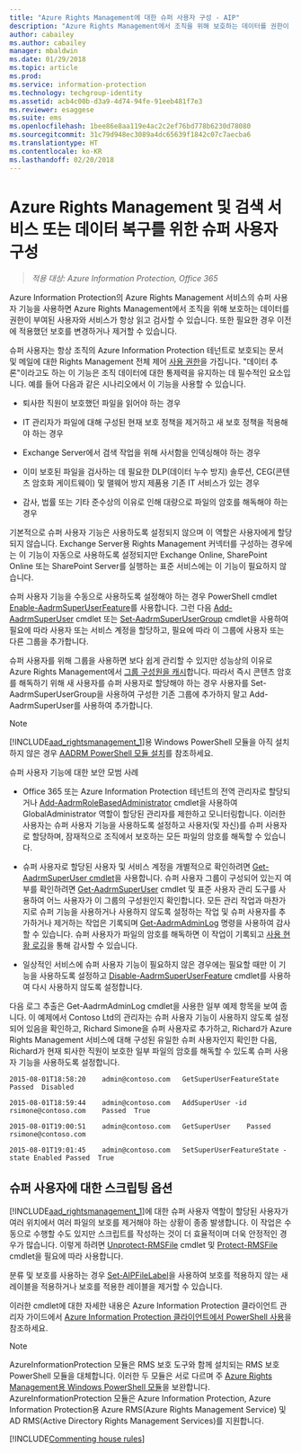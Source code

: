 ```yaml
---
title: "Azure Rights Management에 대한 슈퍼 사용자 구성 - AIP"
description: "Azure Rights Management에서 조직을 위해 보호하는 데이터를 권한이 있는 사용자와 서비스가 항상 읽고 검사할 수 있도록 하는 Azure Information Protection의 Azure Rights Management 서비스의 슈퍼 사용자 기능 및 이 기능을 구현하는 방법을 설명합니다. ‘데이터 추론’이라고도 하는 이 기능은 조직 데이터에 대한 통제력을 유지하는 데 필수적인 요소입니다."
author: cabailey
ms.author: cabailey
manager: mbaldwin
ms.date: 01/29/2018
ms.topic: article
ms.prod: 
ms.service: information-protection
ms.technology: techgroup-identity
ms.assetid: acb4c00b-d3a9-4d74-94fe-91eeb481f7e3
ms.reviewer: esaggese
ms.suite: ems
ms.openlocfilehash: 1bee86e8aa119e4ac2c2ef76bd778b6230d78080
ms.sourcegitcommit: 31c79d948ec3089a4dc65639f1842c07c7aecba6
ms.translationtype: HT
ms.contentlocale: ko-KR
ms.lasthandoff: 02/20/2018
---
```

# <a name="configuring-super-users-for-azure-rights-management-and-discovery-services-or-data-recovery"></a>Azure Rights Management 및 검색 서비스 또는 데이터 복구를 위한 슈퍼 사용자 구성

>*적용 대상: Azure Information Protection, Office 365*

Azure Information Protection의 Azure Rights Management 서비스의 슈퍼 사용자 기능을 사용하면 Azure Rights Management에서 조직을 위해 보호하는 데이터를 권한이 부여된 사용자와 서비스가 항상 읽고 검사할 수 있습니다. 또한 필요한 경우 이전에 적용했던 보호를 변경하거나 제거할 수 있습니다. 

슈퍼 사용자는 항상 조직의 Azure Information Protection 테넌트로 보호되는 문서 및 메일에 대한 Rights Management 전체 제어 [사용 권한](configure-usage-rights.md)을 가집니다. "데이터 추론"이라고도 하는 이 기능은 조직 데이터에 대한 통제력을 유지하는 데 필수적인 요소입니다. 예를 들어 다음과 같은 시나리오에서 이 기능을 사용할 수 있습니다.

- 퇴사한 직원이 보호했던 파일을 읽어야 하는 경우

- IT 관리자가 파일에 대해 구성된 현재 보호 정책을 제거하고 새 보호 정책을 적용해야 하는 경우

- Exchange Server에서 검색 작업을 위해 사서함을 인덱싱해야 하는 경우

- 이미 보호된 파일을 검사하는 데 필요한 DLP(데이터 누수 방지) 솔루션, CEG(콘텐츠 암호화 게이트웨이) 및 맬웨어 방지 제품용 기존 IT 서비스가 있는 경우

- 감사, 법률 또는 기타 준수상의 이유로 인해 대량으로 파일의 암호를 해독해야 하는 경우

기본적으로 슈퍼 사용자 기능은 사용하도록 설정되지 않으며 이 역할은 사용자에게 할당되지 않습니다. Exchange Server용 Rights Management 커넥터를 구성하는 경우에는 이 기능이 자동으로 사용하도록 설정되지만 Exchange Online, SharePoint Online 또는 SharePoint Server를 실행하는 표준 서비스에는 이 기능이 필요하지 않습니다.

슈퍼 사용자 기능을 수동으로 사용하도록 설정해야 하는 경우 PowerShell cmdlet [Enable-AadrmSuperUserFeature](/powershell/aadrm/vlatest/enable-aadrmsuperuserfeature)를 사용합니다. 그런 다음 [Add-AadrmSuperUser](/powershell/aadrm/vlatest/add-aadrmsuperuser) cmdlet 또는 [Set-AadrmSuperUserGroup](/powershell/aadrm/vlatest/set-aadrmsuperusergroup) cmdlet을 사용하여 필요에 따라 사용자 또는 서비스 계정을 할당하고, 필요에 따라 이 그룹에 사용자 또는 다른 그룹을 추가합니다. 

슈퍼 사용자를 위해 그룹을 사용하면 보다 쉽게 관리할 수 있지만 성능상의 이유로 Azure Rights Management에서 [그룹 구성원을 캐시](../plan-design/prepare.md#group-membership-caching-by-azure-information-protection)합니다. 따라서 즉시 콘텐츠 암호를 해독하기 위해 새 사용자를 슈퍼 사용자로 할당해야 하는 경우 사용자를 Set-AadrmSuperUserGroup을 사용하여 구성한 기존 그룹에 추가하지 말고 Add-AadrmSuperUser를 사용하여 추가합니다.

> [!NOTE]
> [!INCLUDE[aad_rightsmanagement_1](../includes/aad_rightsmanagement_1_md.md)]용 Windows PowerShell 모듈을 아직 설치하지 않은 경우 [AADRM PowerShell 모듈 설치](install-powershell.md)를 참조하세요.

슈퍼 사용자 기능에 대한 보안 모범 사례

- Office 365 또는 Azure Information Protection 테넌트의 전역 관리자로 할당되거나 [Add-AadrmRoleBasedAdministrator](/powershell/module/aadrm/add-aadrmrolebasedadministrator) cmdlet을 사용하여 GlobalAdministrator 역할이 할당된 관리자를 제한하고 모니터링합니다. 이러한 사용자는 슈퍼 사용자 기능을 사용하도록 설정하고 사용자(및 자신)를 슈퍼 사용자로 할당하며, 잠재적으로 조직에서 보호하는 모든 파일의 암호를 해독할 수 있습니다.

- 슈퍼 사용자로 할당된 사용자 및 서비스 계정을 개별적으로 확인하려면 [Get-AadrmSuperUser cmdlet](/powershell/module/aadrm/get-aadrmsuperuser)을 사용합니다. 슈퍼 사용자 그룹이 구성되어 있는지 여부를 확인하려면 [Get-AadrmSuperUser](/powershell/module/aadrm/get-aadrmsuperusergroup) cmdlet 및 표준 사용자 관리 도구를 사용하여 어느 사용자가 이 그룹의 구성원인지 확인합니다. 모든 관리 작업과 마찬가지로 슈퍼 기능을 사용하거나 사용하지 않도록 설정하는 작업 및 슈퍼 사용자를 추가하거나 제거하는 작업은 기록되며 [Get-AadrmAdminLog](/powershell/module/aadrm/get-aadrmadminlog) 명령을 사용하여 감사할 수 있습니다. 슈퍼 사용자가 파일의 암호를 해독하면 이 작업이 기록되고 [사용 현황 로깅](log-analyze-usage.md)을 통해 감사할 수 있습니다.

- 일상적인 서비스에 슈퍼 사용자 기능이 필요하지 않은 경우에는 필요할 때만 이 기능을 사용하도록 설정하고 [Disable-AadrmSuperUserFeature](/powershell/module/aadrm/disable-aadrmsuperuserfeature) cmdlet를 사용하여 다시 사용하지 않도록 설정합니다.

다음 로그 추출은 Get-AadrmAdminLog cmdlet을 사용한 일부 예제 항목을 보여 줍니다. 이 예제에서 Contoso Ltd의 관리자는 슈퍼 사용자 기능이 사용하지 않도록 설정되어 있음을 확인하고, Richard Simone을 슈퍼 사용자로 추가하고, Richard가 Azure Rights Management 서비스에 대해 구성된 유일한 슈퍼 사용자인지 확인한 다음, Richard가 현재 퇴사한 직원이 보호한 일부 파일의 암호를 해독할 수 있도록 슈퍼 사용자 기능을 사용하도록 설정합니다.

`2015-08-01T18:58:20    admin@contoso.com   GetSuperUserFeatureState    Passed  Disabled`

`2015-08-01T18:59:44    admin@contoso.com   AddSuperUser -id rsimone@contoso.com    Passed  True`

`2015-08-01T19:00:51    admin@contoso.com   GetSuperUser    Passed  rsimone@contoso.com`

`2015-08-01T19:01:45    admin@contoso.com   SetSuperUserFeatureState -state Enabled Passed  True`

## <a name="scripting-options-for-super-users"></a>슈퍼 사용자에 대한 스크립팅 옵션
[!INCLUDE[aad_rightsmanagement_1](../includes/aad_rightsmanagement_1_md.md)]에 대한 슈퍼 사용자 역할이 할당된 사용자가 여러 위치에서 여러 파일의 보호를 제거해야 하는 상황이 종종 발생합니다. 이 작업은 수동으로 수행할 수도 있지만 스크립트를 작성하는 것이 더 효율적이며 더욱 안정적인 경우가 많습니다. 이렇게 하려면 [Unprotect-RMSFile](/powershell/module/azureinformationprotection/unprotect-rmsfile) cmdlet 및 [Protect-RMSFile](/powershell/module/azureinformationprotection/protect-rmsfile) cmdlet을 필요에 따라 사용합니다. 

분류 및 보호를 사용하는 경우 [Set-AIPFileLabel](/powershell/module/azureinformationprotection/set-aipfilelabel)을 사용하여 보호를 적용하지 않는 새 레이블을 적용하거나 보호를 적용한 레이블을 제거할 수 있습니다. 

이러한 cmdlet에 대한 자세한 내용은 Azure Information Protection 클라이언트 관리자 가이드에서 [Azure Information Protection 클라이언트에서 PowerShell 사용](../rms-client/client-admin-guide-powershell.md)을 참조하세요.

> [!NOTE]
> AzureInformationProtection 모듈은 RMS 보호 도구와 함께 설치되는 RMS 보호 PowerShell 모듈을 대체합니다. 이러한 두 모듈은 서로 다르며 주 [Azure Rights Management용 Windows PowerShell 모듈](administer-powershell.md)을 보완합니다. AzureInformationProtection 모듈은 Azure Information Protection, Azure Information Protection용 Azure RMS(Azure Rights Management Service) 및 AD RMS(Active Directory Rights Management Services)를 지원합니다.

[!INCLUDE[Commenting house rules](../includes/houserules.md)]

